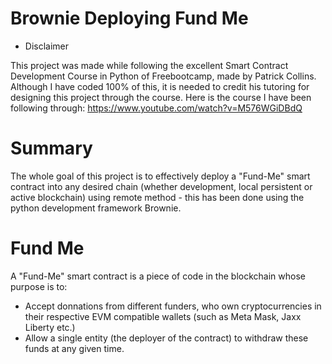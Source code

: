 # Brownie Deploying Fund Me

- Disclaimer

This project was made while following the excellent Smart Contract Development Course in Python of Freebootcamp, made by Patrick Collins.
Although I have coded 100% of this, it is needed to credit his tutoring for designing this project through the course.
Here is the course I have been following through: https://www.youtube.com/watch?v=M576WGiDBdQ

# Summary 

The whole goal of this project is to effectively deploy a "Fund-Me" smart contract into any desired chain (whether development, local persistent or active blockchain) using remote method - this has been done using the python development framework Brownie.

# Fund Me 

A "Fund-Me" smart contract is a piece of code in the blockchain whose purpose is to:

- Accept donnations from different funders, who own cryptocurrencies in their respective EVM compatible wallets (such as Meta Mask, Jaxx Liberty etc.)
- Allow a single entity (the deployer of the contract) to withdraw these funds at any given time.
